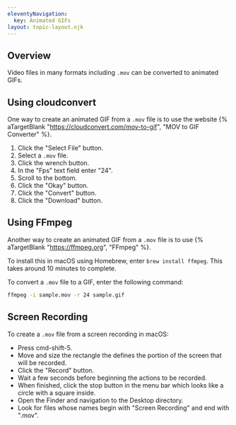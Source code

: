 ```yaml
---
eleventyNavigation:
  key: Animated GIFs
layout: topic-layout.njk
---
```


## Overview

Video files in many formats including `.mov` can be converted to animated GIFs.

## Using cloudconvert

One way to create an animated GIF from a `.mov` file is to use the website
{% aTargetBlank "https://cloudconvert.com/mov-to-gif",
"MOV to GIF Converter" %}.

1. Click the "Select File" button.
1. Select a `.mov` file.
1. Click the wrench button.
1. In the "Fps" text field enter "24".
1. Scroll to the bottom.
1. Click the "Okay" button.
1. Click the "Convert" button.
1. Click the "Download" button.

## Using FFmpeg

Another way to create an animated GIF from a `.mov` file is to use
{% aTargetBlank "https://ffmpeg.org", "FFmpeg" %}.

To install this in macOS using Homebrew, enter `brew install ffmpeg`.
This takes around 10 minutes to complete.

To convert a `.mov` file to a GIF, enter the following command:

```bash
ffmpeg -i sample.mov -r 24 sample.gif
```

## Screen Recording

To create a `.mov` file from a screen recording in macOS:

- Press cmd-shift-5.
- Move and size the rectangle the defines the
  portion of the screen that will be recorded.
- Click the "Record" button.
- Wait a few seconds before beginning the actions to be recorded.
- When finished, click the stop button in the menu bar
  which looks like a circle with a square inside.
- Open the Finder and navigation to the Desktop directory.
- Look for files whose names begin with "Screen Recording" and end with ".mov".
